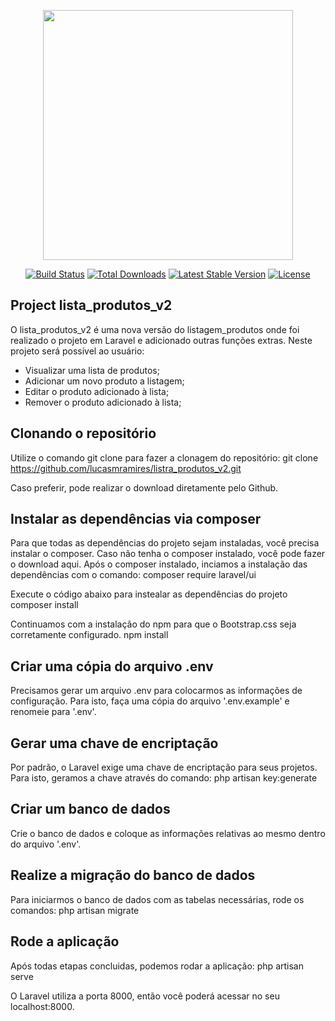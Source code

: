 <p align="center"><img src="https://res.cloudinary.com/dtfbvvkyp/image/upload/v1566331377/laravel-logolockup-cmyk-red.svg" width="400"></p>

<p align="center">
<a href="https://travis-ci.org/laravel/framework"><img src="https://travis-ci.org/laravel/framework.svg" alt="Build Status"></a>
<a href="https://packagist.org/packages/laravel/framework"><img src="https://poser.pugx.org/laravel/framework/d/total.svg" alt="Total Downloads"></a>
<a href="https://packagist.org/packages/laravel/framework"><img src="https://poser.pugx.org/laravel/framework/v/stable.svg" alt="Latest Stable Version"></a>
<a href="https://packagist.org/packages/laravel/framework"><img src="https://poser.pugx.org/laravel/framework/license.svg" alt="License"></a>
</p>

## Project lista_produtos_v2
O lista_produtos_v2 é uma nova versão do listagem_produtos onde foi realizado o projeto em Laravel e adicionado outras funções extras.
Neste projeto será possível ao usuário:

- Visualizar uma lista de produtos;
- Adicionar um novo produto a listagem;
- Editar o produto adicionado à lista;
- Remover o produto adicionado à lista;


## Clonando o repositório
Utilize o comando git clone para fazer a clonagem do repositório:
git clone https://github.com/lucasmramires/listra_produtos_v2.git

Caso preferir, pode realizar o download diretamente pelo Github.


## Instalar as dependências via composer
Para que todas as dependências do projeto sejam instaladas, você precisa instalar o composer. Caso não tenha o composer instalado, você pode fazer o download aqui.
Após o composer instalado, inciamos a instalação das dependências com o comando:
composer require laravel/ui

Execute o código abaixo para instealar as dependências do projeto
composer install

Continuamos com a instalação do npm para que o Bootstrap.css seja corretamente configurado.
npm install

## Criar uma cópia do arquivo .env
Precisamos gerar um arquivo .env para colocarmos as informações de configuração. Para isto, faça uma cópia do arquivo '.env.example' e renomeie para '.env'.

## Gerar uma chave de encriptação
Por padrão, o Laravel exige uma chave de encriptação para seus projetos. Para isto, geramos a chave através do comando:
php artisan key:generate

## Criar um banco de dados
Crie o banco de dados e coloque as informações relativas ao mesmo dentro do arquivo '.env'.

## Realize a migração do banco de dados
Para iniciarmos o banco de dados com as tabelas necessárias, rode os comandos:
php artisan migrate

## Rode a aplicação
Após todas etapas concluidas, podemos rodar a aplicação:
php artisan serve

O Laravel utiliza a porta 8000, então você poderá acessar no seu localhost:8000.
